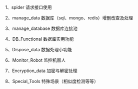 1、spider		请求接口使用

2、manage_data	数据库（sql、mongo、redis）增删改查及处理

3、manage_database  数据库连接池

4、DB_Functional	数据库实用功能

5、Dispose_data	数据处理小功能

6、Monitor_Robot	监控机器人

7、Encryption_data	加密与解密处理

8、Special_Tools	特殊场景（相似度检测等等）
